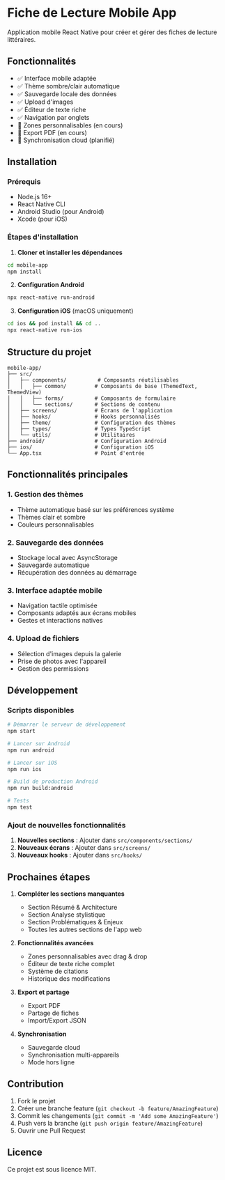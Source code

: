 # Fiche de Lecture Mobile App

Application mobile React Native pour créer et gérer des fiches de lecture littéraires.

## Fonctionnalités

- ✅ Interface mobile adaptée
- ✅ Thème sombre/clair automatique
- ✅ Sauvegarde locale des données
- ✅ Upload d'images
- ✅ Éditeur de texte riche
- ✅ Navigation par onglets
- 🔄 Zones personnalisables (en cours)
- 🔄 Export PDF (en cours)
- 🔄 Synchronisation cloud (planifié)

## Installation

### Prérequis

- Node.js 16+
- React Native CLI
- Android Studio (pour Android)
- Xcode (pour iOS)

### Étapes d'installation

1. **Cloner et installer les dépendances**
```bash
cd mobile-app
npm install
```

2. **Configuration Android**
```bash
npx react-native run-android
```

3. **Configuration iOS** (macOS uniquement)
```bash
cd ios && pod install && cd ..
npx react-native run-ios
```

## Structure du projet

```
mobile-app/
├── src/
│   ├── components/          # Composants réutilisables
│   │   ├── common/         # Composants de base (ThemedText, ThemedView)
│   │   ├── forms/          # Composants de formulaire
│   │   └── sections/       # Sections de contenu
│   ├── screens/            # Écrans de l'application
│   ├── hooks/              # Hooks personnalisés
│   ├── theme/              # Configuration des thèmes
│   ├── types/              # Types TypeScript
│   └── utils/              # Utilitaires
├── android/                # Configuration Android
├── ios/                    # Configuration iOS
└── App.tsx                 # Point d'entrée
```

## Fonctionnalités principales

### 1. Gestion des thèmes
- Thème automatique basé sur les préférences système
- Thèmes clair et sombre
- Couleurs personnalisables

### 2. Sauvegarde des données
- Stockage local avec AsyncStorage
- Sauvegarde automatique
- Récupération des données au démarrage

### 3. Interface adaptée mobile
- Navigation tactile optimisée
- Composants adaptés aux écrans mobiles
- Gestes et interactions natives

### 4. Upload de fichiers
- Sélection d'images depuis la galerie
- Prise de photos avec l'appareil
- Gestion des permissions

## Développement

### Scripts disponibles

```bash
# Démarrer le serveur de développement
npm start

# Lancer sur Android
npm run android

# Lancer sur iOS
npm run ios

# Build de production Android
npm run build:android

# Tests
npm test
```

### Ajout de nouvelles fonctionnalités

1. **Nouvelles sections** : Ajouter dans `src/components/sections/`
2. **Nouveaux écrans** : Ajouter dans `src/screens/`
3. **Nouveaux hooks** : Ajouter dans `src/hooks/`

## Prochaines étapes

1. **Compléter les sections manquantes**
   - Section Résumé & Architecture
   - Section Analyse stylistique
   - Section Problématiques & Enjeux
   - Toutes les autres sections de l'app web

2. **Fonctionnalités avancées**
   - Zones personnalisables avec drag & drop
   - Éditeur de texte riche complet
   - Système de citations
   - Historique des modifications

3. **Export et partage**
   - Export PDF
   - Partage de fiches
   - Import/Export JSON

4. **Synchronisation**
   - Sauvegarde cloud
   - Synchronisation multi-appareils
   - Mode hors ligne

## Contribution

1. Fork le projet
2. Créer une branche feature (`git checkout -b feature/AmazingFeature`)
3. Commit les changements (`git commit -m 'Add some AmazingFeature'`)
4. Push vers la branche (`git push origin feature/AmazingFeature`)
5. Ouvrir une Pull Request

## Licence

Ce projet est sous licence MIT.